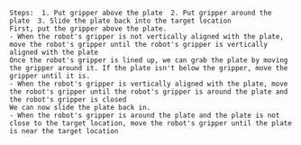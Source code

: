 
    Steps:  1. Put gripper above the plate  2. Put gripper around the plate  3. Slide the plate back into the target location 
    First, put the gripper above the plate.
    - When the robot's gripper is not vertically aligned with the plate, move the robot's gripper until the robot's gripper is vertically aligned with the plate
    Once the robot's gripper is lined up, we can grab the plate by moving the gripper around it. If the plate isn't below the gripper, move the gripper until it is.
    - When the robot's gripper is vertically aligned with the plate, move the robot's gripper until the robot's gripper is around the plate and the robot's gripper is closed
    We can now slide the plate back in.
    - When the robot's gripper is around the plate and the plate is not close to the target location, move the robot's gripper until the plate is near the target location